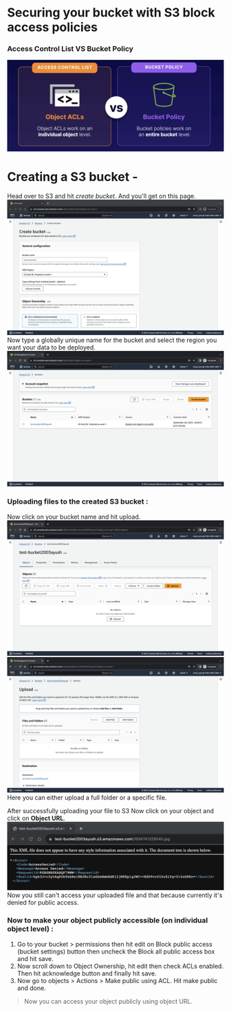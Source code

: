 # Securing your bucket with S3 block access policies
### Access Control List **VS** Bucket Policy
![Alt text](acl-vs-bp.png)

# Creating a S3 bucket - 
Head over to S3 and hit *create bucket*. And you'll get on this page.
![Alt text](s3-bucket-create.png)
Now type a globally unique name for the bucket and select the region you want your data to be deployed.
![Alt text](s3-list-buckets.png)
### Uploading files to the created S3 bucket : 
Now click on your bucket name and hit upload.
![Alt text](s3-file-upload.png)
![Alt text](s3-upload-page.png)
Here you can either upload a full folder or a specific file.

After successfully uploading your file to S3 Now click on your object and click on **Object URL**.
![Alt text](s3-access-denied.png)
Now you still can't access your uploaded file and that because currently it's denied for public access.

### Now to make your object publicly accessible (on individual object level) :
1. Go to your bucket > permissions then hit edit on Block public access (bucket settings) button then uncheck the Block all public access box and hit save.
2. Now scroll down to Object Ownership, hit edit then check ACLs enabled. Then hit acknowledge button and finally hit save.
3. Now go to objects > Actions > Make public using ACL. Hit make public and done.

> Now you can access your object publicly using object URL.